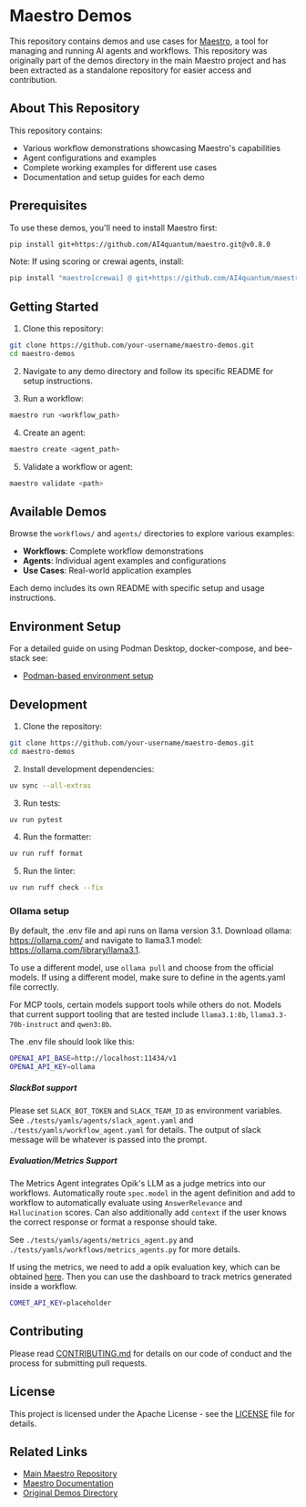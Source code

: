 # Maestro Demos

This repository contains demos and use cases for [Maestro](https://github.com/AI4quantum/maestro), a tool for managing and running AI agents and workflows. This repository was originally part of the demos directory in the main Maestro project and has been extracted as a standalone repository for easier access and contribution.

## About This Repository

This repository contains:
- Various workflow demonstrations showcasing Maestro's capabilities
- Agent configurations and examples
- Complete working examples for different use cases
- Documentation and setup guides for each demo

## Prerequisites

To use these demos, you'll need to install Maestro first:

```bash
pip install git+https://github.com/AI4quantum/maestro.git@v0.8.0
```

Note: If using scoring or crewai agents, install:
```bash
pip install "maestro[crewai] @ git+https://github.com/AI4quantum/maestro.git@v0.8.0"
```

## Getting Started

1. Clone this repository:
```bash
git clone https://github.com/your-username/maestro-demos.git
cd maestro-demos
```

2. Navigate to any demo directory and follow its specific README for setup instructions.

3. Run a workflow:
```bash
maestro run <workflow_path>
```

4. Create an agent:
```bash
maestro create <agent_path>
```

5. Validate a workflow or agent:
```bash
maestro validate <path>
```

## Available Demos

Browse the `workflows/` and `agents/` directories to explore various examples:

- **Workflows**: Complete workflow demonstrations
- **Agents**: Individual agent examples and configurations
- **Use Cases**: Real-world application examples

Each demo includes its own README with specific setup and usage instructions.

## Environment Setup

For a detailed guide on using Podman Desktop, docker-compose, and bee-stack see:

- [Podman-based environment setup](docs/podman-setup.md)

## Development

1. Clone the repository:
```bash
git clone https://github.com/your-username/maestro-demos.git
cd maestro-demos
```

2. Install development dependencies:
```bash
uv sync --all-extras
```

3. Run tests:
```bash
uv run pytest
```

4. Run the formatter:
```bash
uv run ruff format
```

5. Run the linter:
```bash
uv run ruff check --fix
```

### Ollama setup

By default, the .env file and api runs on llama version 3.1. Download ollama: <https://ollama.com/>
and navigate to llama3.1 model: <https://ollama.com/library/llama3.1>.

To use a different model, use `ollama pull` and choose from the official models. If using a different model, make sure to define in the agents.yaml file correctly.

For MCP tools, certain models support tools while others do not. Models that current support tooling that are tested include `llama3.1:8b`, `llama3.3-70b-instruct` and `qwen3:8b`.

The .env file should look like this:

```bash
OPENAI_API_BASE=http://localhost:11434/v1
OPENAI_API_KEY=ollama
```

##### SlackBot support

Please set `SLACK_BOT_TOKEN` and `SLACK_TEAM_ID` as environment variables. See `./tests/yamls/agents/slack_agent.yaml` and `./tests/yamls/workflow_agent.yaml` for details. The output of slack message will be whatever is passed into the prompt.

##### Evaluation/Metrics Support

The Metrics Agent integrates Opik's LLM as a judge metrics into our workflows. Automatically route `spec.model` in the agent definition and add to workflow to automatically evaluate using `AnswerRelevance` and `Hallucination` scores. Can also additionally add `context` if the user knows the correct response or format a response should take.

See `./tests/yamls/agents/metrics_agent.py` and `./tests/yamls/workflows/metrics_agents.py` for more details.

If using the metrics, we need to add a opik evaluation key, which can be obtained [here](https://www.comet.com/opik/). Then you can use the dashboard to track metrics generated inside a workflow.

```bash
COMET_API_KEY=placeholder
```

## Contributing

Please read [CONTRIBUTING.md](CONTRIBUTING.md) for details on our code of conduct and the process for submitting pull requests.

## License

This project is licensed under the Apache License - see the [LICENSE](LICENSE) file for details.

## Related Links

- [Main Maestro Repository](https://github.com/AI4quantum/maestro)
- [Maestro Documentation](https://github.com/AI4quantum/maestro)
- [Original Demos Directory](https://github.com/AI4quantum/maestro/tree/main/demos)
